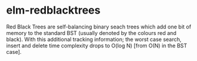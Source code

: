 # elm-redblacktrees

Red Black Trees are self-balancing binary seach trees which add one bit of
memory to the standard BST (usually denoted by the colours red and black). With
this additional tracking information; the worst case search, insert and delete
time complexity drops to O(log N) [from O(N) in the BST case].
